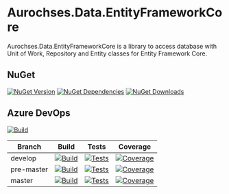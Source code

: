 # Aurochses.Data.EntityFrameworkCore

Aurochses.Data.EntityFrameworkCore is a library to access database with Unit of Work, Repository and Entity classes for Entity Framework Core.

## NuGet
[![NuGet Version](https://img.shields.io/nuget/v/Aurochses.Data.EntityFrameworkCore.svg?style=flat-square)](https://www.nuget.org/packages/Aurochses.Data.EntityFrameworkCore)
[![NuGet Dependencies](https://img.shields.io/librariesio/release/nuget/Aurochses.Data.EntityFrameworkCore.svg?style=flat-square)](https://libraries.io/nuget/Aurochses.Data.EntityFrameworkCore)
[![NuGet Downloads](https://img.shields.io/nuget/dt/Aurochses.Data.EntityFrameworkCore.svg?style=flat-square)](https://www.nuget.org/packages/Aurochses.Data.EntityFrameworkCore)

## Azure DevOps

[![Build](https://img.shields.io/azure-devops/release/Aurochses/61cd8e26-670f-4d15-9b53-5e73a476a30f/16/16.svg?style=flat-square)](https://dev.azure.com/Aurochses/Aurochses.OpenSource/_release?definitionId=16)

Branch     | Build | Tests | Coverage
-----------|-------|-------|----------
develop | [![Build](https://img.shields.io/azure-devops/build/Aurochses/Aurochses.OpenSource/376/develop.svg?style=flat-square)](https://dev.azure.com/Aurochses/Aurochses.OpenSource/_build/latest?definitionId=376&branchName=develop) | [![Tests](https://img.shields.io/azure-devops/tests/Aurochses/Aurochses.OpenSource/376/develop.svg?style=flat-square)](https://dev.azure.com/Aurochses/Aurochses.OpenSource/_build/latest?definitionId=376&branchName=develop) | [![Coverage](https://img.shields.io/azure-devops/coverage/Aurochses/Aurochses.OpenSource/376/develop.svg?style=flat-square)](https://dev.azure.com/Aurochses/Aurochses.OpenSource/_build/latest?definitionId=376&branchName=develop)
pre-master | [![Build](https://img.shields.io/azure-devops/build/Aurochses/Aurochses.OpenSource/376/pre-master.svg?style=flat-square)](https://dev.azure.com/Aurochses/Aurochses.OpenSource/_build/latest?definitionId=376&branchName=pre-master) | [![Tests](https://img.shields.io/azure-devops/tests/Aurochses/Aurochses.OpenSource/376/pre-master.svg?style=flat-square)](https://dev.azure.com/Aurochses/Aurochses.OpenSource/_build/latest?definitionId=376&branchName=pre-master) | [![Coverage](https://img.shields.io/azure-devops/coverage/Aurochses/Aurochses.OpenSource/376/pre-master.svg?style=flat-square)](https://dev.azure.com/Aurochses/Aurochses.OpenSource/_build/latest?definitionId=376&branchName=pre-master)
master | [![Build](https://img.shields.io/azure-devops/build/Aurochses/Aurochses.OpenSource/376/master.svg?style=flat-square)](https://dev.azure.com/Aurochses/Aurochses.OpenSource/_build/latest?definitionId=376&branchName=master) | [![Tests](https://img.shields.io/azure-devops/tests/Aurochses/Aurochses.OpenSource/376/master.svg?style=flat-square)](https://dev.azure.com/Aurochses/Aurochses.OpenSource/_build/latest?definitionId=376&branchName=master) | [![Coverage](https://img.shields.io/azure-devops/coverage/Aurochses/Aurochses.OpenSource/376/master.svg?style=flat-square)](https://dev.azure.com/Aurochses/Aurochses.OpenSource/_build/latest?definitionId=376&branchName=master)

